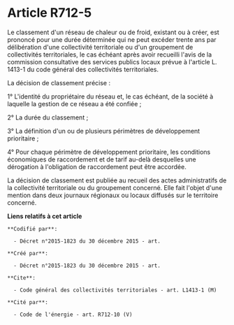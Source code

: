 # Article R712-5

Le classement d'un réseau de chaleur ou de froid, existant ou à créer, est prononcé pour une durée déterminée qui ne peut
excéder trente ans par délibération d'une collectivité territoriale ou d'un groupement de collectivités territoriales, le cas
échéant après avoir recueilli l'avis de la commission consultative des services publics locaux prévue à l'article L. 1413-1
du code général des collectivités territoriales.

La décision de classement précise :

1° L'identité du propriétaire du réseau et, le cas échéant, de la société à laquelle la gestion de ce réseau a été confiée ;

2° La durée du classement ;

3° La définition d'un ou de plusieurs périmètres de développement prioritaire ;

4° Pour chaque périmètre de développement prioritaire, les conditions économiques de raccordement et de tarif au-delà
desquelles une dérogation à l'obligation de raccordement peut être accordée.

La décision de classement est publiée au recueil des actes administratifs de la collectivité territoriale ou du groupement
concerné. Elle fait l'objet d'une mention dans deux journaux régionaux ou locaux diffusés sur le territoire concerné.

**Liens relatifs à cet article**

	**Codifié par**:

	  - Décret n°2015-1823 du 30 décembre 2015 - art.

	**Créé par**:

	  - Décret n°2015-1823 du 30 décembre 2015 - art.

	**Cite**:

	  - Code général des collectivités territoriales - art. L1413-1 (M)

	**Cité par**:

	  - Code de l'énergie - art. R712-10 (V)
